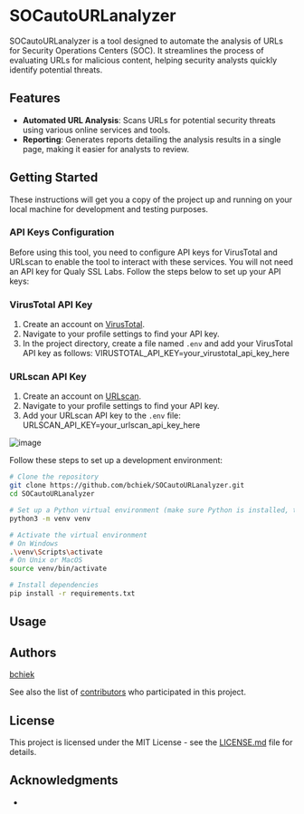
# SOCautoURLanalyzer

SOCautoURLanalyzer is a tool designed to automate the analysis of URLs for Security Operations Centers (SOC). It streamlines the process of evaluating URLs for malicious content, helping security analysts quickly identify potential threats.

## Features

- **Automated URL Analysis**: Scans URLs for potential security threats using various online services and tools.
- **Reporting**: Generates reports detailing the analysis results in a single page, making it easier for analysts to review.

## Getting Started

These instructions will get you a copy of the project up and running on your local machine for development and testing purposes.

### API Keys Configuration

Before using this tool, you need to configure API keys for VirusTotal and URLscan to enable the tool to interact with these services. You will not need an API key for Qualy SSL Labs. Follow the steps below to set up your API keys:

### VirusTotal API Key

1. Create an account on [VirusTotal](https://www.virustotal.com/).
2. Navigate to your profile settings to find your API key.
3. In the project directory, create a file named `.env` and add your VirusTotal API key as follows: VIRUSTOTAL_API_KEY=your_virustotal_api_key_here

### URLscan API Key

1. Create an account on [URLscan](https://urlscan.io/).
2. Navigate to your profile settings to find your API key.
3. Add your URLscan API key to the `.env` file: URLSCAN_API_KEY=your_urlscan_api_key_here

![image](https://github.com/bchiek/SOCautoURLanalyzer/assets/99049187/18f8610a-727b-44eb-84e4-c7bacebba564)

Follow these steps to set up a development environment:

```bash
# Clone the repository
git clone https://github.com/bchiek/SOCautoURLanalyzer.git
cd SOCautoURLanalyzer

# Set up a Python virtual environment (make sure Python is installed, this project was built with 3.12)
python3 -m venv venv

# Activate the virtual environment
# On Windows
.\venv\Scripts\activate
# On Unix or MacOS
source venv/bin/activate

# Install dependencies
pip install -r requirements.txt

```

## Usage

## Authors

[bchiek](https://github.com/bchiek)

See also the list of [contributors](https://github.com/bchiek/SOCautoURLanalyzer/contributors) who participated in this project.

## License

This project is licensed under the MIT License - see the [LICENSE.md](LICENSE_FILE_LINK) file for details.

## Acknowledgments

- 
